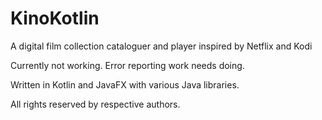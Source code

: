 # KinoKotlin
A digital film collection cataloguer and player inspired by Netflix and Kodi

Currently not working.
Error reporting work needs doing.

Written in Kotlin and JavaFX with various Java libraries.

All rights reserved by respective authors.
